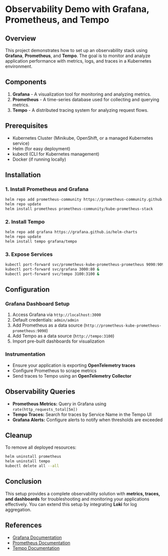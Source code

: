 # Observability Demo with Grafana, Prometheus, and Tempo

## Overview
This project demonstrates how to set up an observability stack using **Grafana**, **Prometheus**, and **Tempo**. The goal is to monitor and analyze application performance with metrics, logs, and traces in a Kubernetes environment.

## Components
1. **Grafana** - A visualization tool for monitoring and analyzing metrics.
2. **Prometheus** - A time-series database used for collecting and querying metrics.
3. **Tempo** - A distributed tracing system for analyzing request flows.

## Prerequisites
- Kubernetes Cluster (Minikube, OpenShift, or a managed Kubernetes service)
- Helm (for easy deployment)
- kubectl (CLI for Kubernetes management)
- Docker (if running locally)

## Installation

### 1. Install Prometheus and Grafana
```sh
helm repo add prometheus-community https://prometheus-community.github.io/helm-charts
helm repo update
helm install prometheus prometheus-community/kube-prometheus-stack
```

### 2. Install Tempo
```sh
helm repo add grafana https://grafana.github.io/helm-charts
helm repo update
helm install tempo grafana/tempo
```

### 3. Expose Services
```sh
kubectl port-forward svc/prometheus-kube-prometheus-prometheus 9090:9090 &
kubectl port-forward svc/grafana 3000:80 &
kubectl port-forward svc/tempo 3100:3100 &
```

## Configuration

### Grafana Dashboard Setup
1. Access Grafana via `http://localhost:3000`
2. Default credentials: `admin/admin`
3. Add Prometheus as a data source (`http://prometheus-kube-prometheus-prometheus:9090`)
4. Add Tempo as a data source (`http://tempo:3100`)
5. Import pre-built dashboards for visualization

### Instrumentation
- Ensure your application is exporting **OpenTelemetry traces**
- Configure Prometheus to scrape metrics
- Send traces to Tempo using an **OpenTelemetry Collector**

## Observability Queries
- **Prometheus Metrics:** Query in Grafana using `rate(http_requests_total[5m])`
- **Tempo Traces:** Search for traces by Service Name in the Tempo UI
- **Grafana Alerts:** Configure alerts to notify when thresholds are exceeded

## Cleanup
To remove all deployed resources:
```sh
helm uninstall prometheus
helm uninstall tempo
kubectl delete all --all
```

## Conclusion
This setup provides a complete observability solution with **metrics, traces, and dashboards** for troubleshooting and monitoring your applications effectively. You can extend this setup by integrating **Loki** for log aggregation.

## References
- [Grafana Documentation](https://grafana.com/docs/)
- [Prometheus Documentation](https://prometheus.io/docs/)
- [Tempo Documentation](https://grafana.com/docs/tempo/latest/)